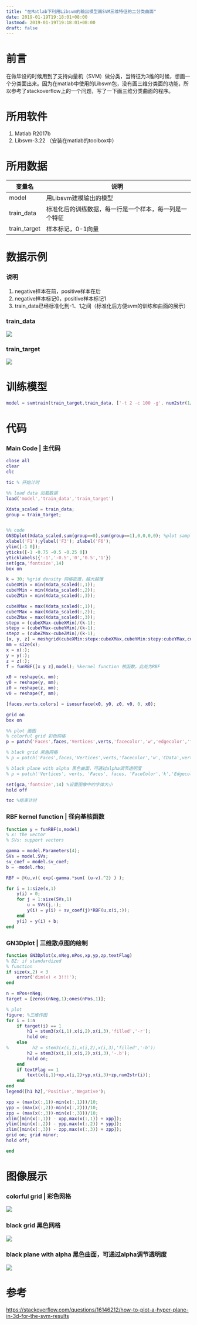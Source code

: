 ```yaml
---
title: "在Matlab下利用Libsvm的输出模型画SVM三维特征的二分类曲面"
date: 2019-01-19T19:18:01+08:00
lastmod: 2019-01-19T19:18:01+08:00
draft: false
---
```


# 前言
在做毕设的时候用到了支持向量机（SVM）做分类，当特征为3维的时候，想画一个分类面出来。因为在matlab中使用的Libsvm包，没有画三维分类面的功能，所以参考了stackoverflow上的一个问题，写了一下画三维分类曲面的程序。

# 所用软件
1. Matlab R2017b
2. Libsvm-3.22 （安装在matlab的toolbox中）

# 所用数据

| 变量名 | 说明 |
| --- | --- |
| model | 用Libsvm建模输出的模型  |
| train_data | 标准化后的训练数据，每一行是一个样本，每一列是一个特征 |
| train_target | 样本标记，0-1向量 |

# 数据示例

### 说明
1. negative样本在前，positive样本在后
2. negative样本标记0，positive样本标记1
3. train_data已经标准化到-1、1之间（标准化后方便svm的训练和曲面的展示）

### train_data

![](https://i.loli.net/2019/01/19/5c4319e8359e0.jpg)

### train_target
![](https://i.loli.net/2019/01/19/5c431a19aa4a3.jpg)

# 训练模型
```matlab
model = svmtrain(train_target,train_data, ['-t 2 -c 100 -g', num2str(1/3),' -b 1 -q']); 
```

# 代码

### Main Code | 主代码
``` Matlab
close all
clear
clc

tic % 开始计时

%% load data 加载数据
load('model','train_data','train_target') 

Xdata_scaled = train_data;
group = train_target;


%% code 
GN3Dplot(Xdata_scaled,sum(group==0),sum(group==1),0,0,0,0); %plot samples 画三维图
xlabel('F1');ylabel('F3'); zlabel('F6');
ylim([-1 0]);
yticks([-1 -0.75 -0.5 -0.25 0])
yticklabels({'-1','-0.5','0','0.5','1'})
set(gca,'fontsize',14)
box on

k = 30; %grid density 网格密度，越大越慢
cubeXMin = min(Xdata_scaled(:,1));
cubeYMin = min(Xdata_scaled(:,2));
cubeZMin = min(Xdata_scaled(:,3));

cubeXMax = max(Xdata_scaled(:,1));
cubeYMax = max(Xdata_scaled(:,2));
cubeZMax = max(Xdata_scaled(:,3));
stepx = (cubeXMax-cubeXMin)/(k-1);
stepy = (cubeYMax-cubeYMin)/(k-1);
stepz = (cubeZMax-cubeZMin)/(k-1);
[x, y, z] = meshgrid(cubeXMin:stepx:cubeXMax,cubeYMin:stepy:cubeYMax,cubeZMin:stepz:cubeZMax);
mm = size(x);
x = x(:);
y = y(:);
z = z(:);
f = funRBF([x y z],model); %kernel function 核函数，此处为RBF

x0 = reshape(x, mm);
y0 = reshape(y, mm);
z0 = reshape(z, mm);
v0 = reshape(f, mm);

[faces,verts,colors] = isosurface(x0, y0, z0, v0, 0, x0);

grid on
box on

%% plot 画图
% colorful grid 彩色网格
p = patch('Faces',faces,'Vertices',verts,'facecolor','w','edgecolor','flat','CData',verts(:,3), 'FaceAlpha', 0.5)

% black grid 黑色网格
% p = patch('Faces',faces,'Vertices',verts,'facecolor','w','CData',verts(:,3),'FaceAlpha', 0.5)

% black plane with alpha 黑色曲面，可通过alpha调节透明度
% p = patch('Vertices', verts, 'Faces', faces, 'FaceColor','k','Edgecolor', 'none', 'FaceAlpha', 0.5);

set(gca,'fontsize',14) %设置图像中的字体大小
hold off

toc %结束计时
```

### RBF kernel function | 径向基核函数
```matlab
function y = funRBF(x,model)
% x: the vector
% SVs: support vectors

gamma = model.Parameters(4);
SVs = model.SVs;
sv_coef = model.sv_coef;
b = -model.rho;

RBF = @(u,v)( exp(-gamma.*sum( (u-v).^2) ) );

for i = 1:size(x,1)
    y(i) = 0;
    for j = 1:size(SVs,1)
        u = SVs(j,:);
        y(i) = y(i) + sv_coef(j)*RBF(u,x(i,:));
    end
    y(i) = y(i) + b;
end
```

### GN3Dplot | 三维散点图的绘制

```matlab
function GN3Dplot(x,nNeg,nPos,xp,yp,zp,textFlag)
% BZ: if standardized
% function 
if size(x,2) < 3
	error('dim(x) < 3!!!');
end

n = nPos+nNeg;
target = [zeros(nNeg,1);ones(nPos,1)];

% plot
figure; %三维作图
for i = 1:n
    if target(i) == 1
        h1 = stem3(x(i,1),x(i,2),x(i,3),'filled','-r');
        hold on;
    else
%         h2 = stem3(x(i,1),x(i,2),x(i,3),'filled','-b');
        h2 = stem3(x(i,1),x(i,2),x(i,3),'-.b');
        hold on;
    end
    if textFlag == 1
        text(x(i,1)+xp,x(i,2)+yp,x(i,3)+zp,num2str(i));
    end
end
legend([h1 h2],'Positive','Negative');

xpp = (max(x(:,1))-min(x(:,1)))/10;
ypp = (max(x(:,2))-min(x(:,2)))/10;
zpp = (max(x(:,3))-min(x(:,3)))/10;
xlim([min(x(:,1)) - xpp,max(x(:,1)) + xpp]);
ylim([min(x(:,2)) - ypp,max(x(:,2)) + ypp]);
zlim([min(x(:,3)) - zpp,max(x(:,3)) + zpp]);
grid on; grid minor;
hold off;

end
```

# 图像展示

### colorful grid | 彩色网格

![](https://i.loli.net/2019/01/19/5c431e4364c09.jpg)


### black grid 黑色网格

![](https://i.loli.net/2019/01/19/5c431e84f2e96.jpg)


### black plane with alpha 黑色曲面，可通过alpha调节透明度

![](https://i.loli.net/2019/01/19/5c431ea2a92c9.jpg)


# 参考
https://stackoverflow.com/questions/16146212/how-to-plot-a-hyper-plane-in-3d-for-the-svm-results

